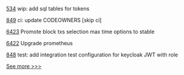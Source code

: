 
[534](https://github.com/hyperledger-labs/fabric-token-sdk/pull/534) wip: add sql tables for tokens

[849](https://github.com/hyperledger-labs/open-enterprise-agent/pull/849) ci: update CODEOWNERS [skip ci]

[6423](https://github.com/hyperledger/besu/pull/6423) Promote block txs selection max time options to stable

[6422](https://github.com/hyperledger/besu/pull/6422) Upgrade prometheus

[848](https://github.com/hyperledger-labs/open-enterprise-agent/pull/848) test: add integration test configuration for keycloak JWT with role


[See more >>>](https://start-here.hyperledger.org/pull-requests)
